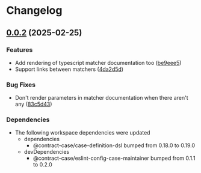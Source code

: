 # Changelog

## [0.0.2](https://github.com/case-contract-testing/contract-case/compare/@contract-case/documentation-matchers-generator-v0.0.1...@contract-case/documentation-matchers-generator-v0.0.2) (2025-02-25)


### Features

* Add rendering of typescript matcher documentation too ([be9eee5](https://github.com/case-contract-testing/contract-case/commit/be9eee507cdcedd88e5eef7c300ac396e2334628))
* Support links between matchers ([4da2d5d](https://github.com/case-contract-testing/contract-case/commit/4da2d5dbddcf6958b4b62b06a1f545d56342ecd2))


### Bug Fixes

* Don't render parameters in matcher documentation when there aren't any ([83c5d43](https://github.com/case-contract-testing/contract-case/commit/83c5d4319a234100843d64258fe20cb371159232))


### Dependencies

* The following workspace dependencies were updated
  * dependencies
    * @contract-case/case-definition-dsl bumped from 0.18.0 to 0.19.0
  * devDependencies
    * @contract-case/eslint-config-case-maintainer bumped from 0.1.1 to 0.2.0
